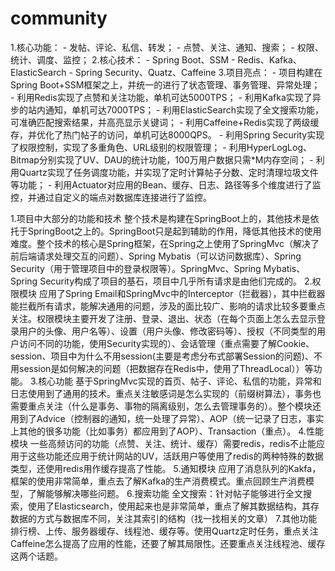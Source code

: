 # community
1.核心功能：
    - 发帖、评论、私信、转发；
    - 点赞、关注、通知、搜索；
    - 权限、统计、调度、监控；
2.核心技术：
    - Spring Boot、SSM
    - Redis、Kafka、ElasticSearch
    - Spring Security、Quatz、Caffeine
3.项目亮点：
    - 项目构建在Spring Boot+SSM框架之上，并统一的进行了状态管理、事务管理、异常处理；
    - 利用Redis实现了点赞和关注功能，单机可达5000TPS；
    - 利用Kafka实现了异步的站内通知，单机可达7000TPS；
    - 利用ElasticSearch实现了全文搜索功能，可准确匹配搜索结果，并高亮显示关键词；
    - 利用Caffeine+Redis实现了两级缓存，并优化了热门帖子的访问，单机可达8000QPS。
    - 利用Spring Security实现了权限控制，实现了多重角色、URL级别的权限管理；
    - 利用HyperLogLog、Bitmap分别实现了UV、DAU的统计功能，100万用户数据只需*M内存空间；
    - 利用Quartz实现了任务调度功能，并实现了定时计算帖子分数、定时清理垃圾文件等功能；
    - 利用Actuator对应用的Bean、缓存、日志、路径等多个维度进行了监控，并通过自定义的端点对数据库连接进行了监控。

1.项目中大部分的功能和技术
整个技术是构建在SpringBoot上的，其他技术是依托于SpringBoot之上的。SpringBoot只是起到辅助的作用，降低其他技术的使用难度。整个技术的核心是Spring框架，在Spring之上使用了SpringMvc（解决了前后端请求处理交互的问题）、Spring Mybatis（可以访问数据库）、Spring Security（用于管理项目中的登录权限等）。SpringMvc、Spring Mybatis、Spring Security构成了项目的基石，项目中几乎所有请求是由他们完成的。
2.权限模块
        应用了Spring Email和SpringMvc中的Interceptor（拦截器），其中拦截器能拦截所有请求，能解决通用的问题，涉及的面比较广、影响的请求比较多要重点关注。权限模块主要开发了注册、登录、退出、状态（在每个页面上怎么去显示登录用户的头像、用户名等）、设置（用户头像、修改密码等）、授权（不同类型的用户访问不同的功能，使用Security实现的）、会话管理（重点需要了解Cookie、session、项目中为什么不用session(主要是考虑分布式部署Session的问题)、不用session是如何解决的问题（把数据存在Redis中，使用了ThreadLocal））等功能。
3.核心功能
        基于SpringMvc实现的首页、帖子、评论、私信的功能，异常和日志使用到了通用的技术。重点关注敏感词是怎么实现的（前缀树算法），事务也需要重点关注（什么是事务、事物的隔离级别，怎么去管理事务的）。整个模块还用到了Advice（控制器的通知，统一处理了异常）、AOP（统一记录了日志，事实上其他的很多功能（比如事务）都应用到了AOP）、Transaction（重点）。
4.性能模块
        一些高频访问的功能（点赞、关注、统计、缓存）需要redis，redis不止能应用于这些功能还应用于统计网站的UV，活跃用户等使用了redis的两种特殊的数据类型，还使用redis用作缓存提高了性能。
5.通知模块
        应用了消息队列的Kakfa，框架的使用非常简单，重点去了解Kafka的生产消费模式。重点回顾生产消费模型，了解能够解决哪些问题。
6.搜索功能
        全文搜索：针对帖子能够进行全文搜索，使用了Elasticsearch，使用起来也是非常简单，重点了解其数据结构，其存数据的方式与数据库不同，关注其索引的结构（找一找相关的文章）
7.其他功能
        排行榜、上传、服务器缓存、线程池、缓存等。使用Quartz定时任务，重点关注Caffeine怎么提高了应用的性能，还要了解其局限性。还要重点关注线程池、缓存这两个话题。

